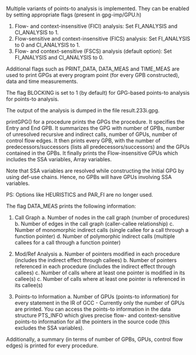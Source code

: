 Multiple variants of points-to analysis is implemented. They can be enabled by setting appropriate flags (present in gpg-imp/GPU.h)

1. Flow- and context-insensitive (FICI) analysis: Set FI_ANALYSIS and CI_ANALYSIS to 1. 
2. Flow-sensitive and context-insensitive (FICS) analysis: Set FI_ANALYSIS to 0 and CI_ANALYSIS to 1. 
2. Flow- and context-sensitive (FSCS) analysis (default option): Set FI_ANALYSIS and CI_ANALYSIS to 0. 

Additional flags such as PRINT_DATA, DATA_MEAS and TIME_MEAS are used to print GPGs at every program point (for every GPB constructed), data and time measurements. 

The flag BLOCKING is set to 1 (by default) for GPG-based points-to analysis for points-to analysis. 

The output of the analysis is dumped in the file result.233i.gpg.

printGPG() for a procedure prints the GPGs the procedure. It specifies the Entry and End GPB. It summarizes the GPG with number of GPBs, number of unresolved recursive and indirect calls, number of GPUs, number of control flow edges.
It then prints every GPB, with the number of predecessors/successors (lists all predecessors/successors) and the GPUs contained in the GPBs. It finally prints the Flow-insensitive GPUs which includes the SSA variables, Array variables.

Note that SSA variables are resolved while constructing the Initial GPG by using def-use chains. Hence, no GPBs will have GPUs involving SSA variables.

PS: Options like HEURISTICS and PAR_FI are no longer used.

The flag DATA_MEAS prints the following information:

1. Call Graph
	a. Number of nodes in the call graph (number of procedures)
	b. Number of edges in the call graph (caller-callee relationship)
	c. Number of monomorphic indirect calls (single callee for a call through a function pointer)
	d. Number of polymorphic indirect calls (multiple callees for a call through a function pointer)

2. Mod/Ref Analysis
	a. Number of pointers modified in each procedure (includes the indirect effect through callees)
	b. Number of pointers referenced in each procedure (includes the indirect effect through callees)
	c. Number of calls where at least one pointer is modified in its callee(s) 
	c. Number of calls where at least one pointer is referenced in its callee(s) 

3. Points-to Information
	a. Number of GPUs (points-to information) for every statement in the IR of GCC
		- Currently only the number of GPUs are printed. You can access the points-to information in the data structure PTS_INFO which gives
		  precise flow- and context-sensitive points-to information for all the pointers in the source code (this excludes the SSA variables). 		  

Additionally, a summary (in terms of number of GPBs, GPUs, control flow edges) is printed for every procedure.	
